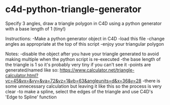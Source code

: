 # c4d-python-triangle-generator
Specify 3 angles, draw a triangle polygon in C4D using a python generator with a base length of 1 (tiny!)

Instructions:
-Make a python generator object in C4D
-load this file
-change angles as appropriate at the top of this script
-enjoy your triangular polygon

Notes:
-disable the object after you have your triangle generated to avoid making multiple when the python script is re-executed
-the base length of the triangle is 1 so it's probably very tiny if you can't see it
-points are generated/named like so: https://www.calculator.net/triangle-calculator.html?vc=45&vx=&vy=&va=72&vz=1&vb=63&angleunits=d&x=36&y=28
-there is some unnecessary calculation but leaving it like this so the process is very clear
-to make a spline, select the edges of the triangle and use C4D's 'Edge to Spline' function
